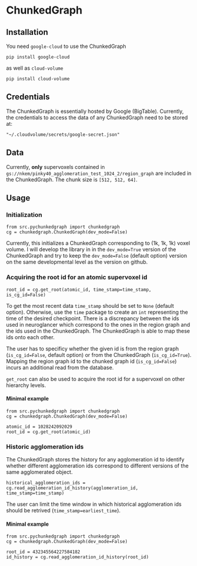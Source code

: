 # ChunkedGraph

## Installation

You need `google-cloud` to use the ChunkedGraph

```
pip install google-cloud
```

as well as `cloud-volume`

```
pip install cloud-volume
```


## Credentials

The ChunkedGraph is essentially hosted by Google (BigTable). Currently, the credentials to access the data of 
any ChunkedGraph need to be stored at:
```
"~/.cloudvolume/secrets/google-secret.json"
```

## Data

Currently, **only** supervoxels contained in `gs://nkem/pinky40_agglomeration_test_1024_2/region_graph` are included in the
ChunkedGraph. The chunk size is `[512, 512, 64]`. 

## Usage

### Initialization
```
from src.pychunkedgraph import chunkedgraph
cg = chunkedgraph.ChunkedGraph(dev_mode=False)
```

Currently, this initializes a ChunkedGraph corresponding to (1k, 1k, 1k) voxel volume. I will develop the library in
in the `dev_mode=True` version of the ChunkedGraph and try to keep the `dev_mode=False` (default option) version on the same 
developmental level as the version on github.

### Acquiring the root id for an atomic supervoxel id
```
root_id = cg.get_root(atomic_id, time_stamp=time_stamp, is_cg_id=False)
```
To get the most recent data `time_stamp` should be set to `None` (default option). Otherwise, use the `time` package to create an `int`  representing the time of the desired checkpoint. There is a discrepancy between the ids used in neuroglancer which correspond to the ones in the region graph and the ids used in the ChunkedGraph. The ChunkedGraph is able to map these ids onto each other. 

The user has to specificy whether the given id is from the region graph (`is_cg_id=False`, default option) or from the ChunkedGraph (`is_cg_id=True`). Mapping the region graph id to the chunked graph id (`is_cg_id=False`) incurs
an additional read from the database.

`get_root` can also be used to acquire the root id  for a supervoxel on other hierarchy levels.

#### Minimal example

```
from src.pychunkedgraph import chunkedgraph
cg = chunkedgraph.ChunkedGraph(dev_mode=False)

atomic_id = 1028242092029
root_id = cg.get_root(atomic_id)
```

### Historic agglomeration ids

The ChunkedGraph stores the history for any agglomeration id to identify whether different agglomeration ids 
correspond to different versions of the same agglomerated object. 

```
historical_agglomeration_ids = cg.read_agglomeration_id_history(agglomeration_id, time_stamp=time_stamp)
```

The user can limit the time window in which historical agglomeration ids should be retrived 
(`time_stamp=earliest_time`).

#### Minimal example
```
from src.pychunkedgraph import chunkedgraph
cg = chunkedgraph.ChunkedGraph(dev_mode=False)

root_id = 432345564227584182
id_history = cg.read_agglomeration_id_history(root_id)
```
